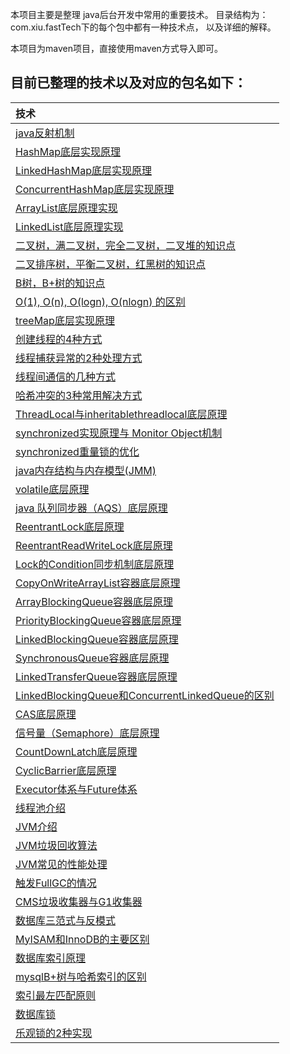  本项目主要是整理 java后台开发中常用的重要技术。 目录结构为：com.xiu.fastTech下的每个包中都有一种技术点， 以及详细的解释。
 
 本项目为maven项目，直接使用maven方式导入即可。

## 目前已整理的技术以及对应的包名如下：
|技术|
| :------ |
| [java反射机制](src/main/java/com/xiu/fastTech/reflect/README.MD)|
| [HashMap底层实现原理](src/main/java/com/xiu/fastTech/hashmap/README.MD)|
| [LinkedHashMap底层实现原理](src/main/java/com/xiu/fastTech/linkedhashmap/README.MD)|
| [ConcurrentHashMap底层实现原理](src/main/java/com/xiu/fastTech/concurrenthashmap/README.MD)|
| [ArrayList底层原理实现 ](src/main/java/com/xiu/fastTech/arraylist/README.MD)|
| [LinkedList底层原理实现](src/main/java/com/xiu/fastTech/linkedlist/README.MD)|
| [二叉树，满二叉树，完全二叉树，二叉堆的知识点](src/main/java/com/xiu/fastTech/binarytree/README.MD)|
| [二叉排序树，平衡二叉树，红黑树的知识点](src/main/java/com/xiu/fastTech/binarysorttree/README.MD)|		
| [B树，B+树的知识点](src/main/java/com/xiu/fastTech/btree/README.MD)|	
| [O(1), O(n), O(logn), O(nlogn) 的区别](src/main/java/com/xiu/fastTech/timecomplexity/README.MD)|	
| [treeMap底层实现原理](src/main/java/com/xiu/fastTech/treemap/README.MD)|
| [创建线程的4种方式](src/main/java/com/xiu/fastTech/createthread/README.MD)|
| [线程捕获异常的2种处理方式](src/main/java/com/xiu/fastTech/uncaughtthreadexception/README.MD)|
| [线程间通信的几种方式](src/main/java/com/xiu/fastTech/threadsynchronized/README.MD)|
| [哈希冲突的3种常用解决方式](src/main/java/com/xiu/fastTech/hashcollision/README.MD)|			
| [ThreadLocal与inheritablethreadlocal底层原理](src/main/java/com/xiu/fastTech/threadlocalandinheritablethreadlocal/README.MD)|	
| [synchronized实现原理与 Monitor Object机制](src/main/java/com/xiu/fastTech/synchronize/README.MD)|
| [synchronized重量锁的优化](src/main/java/com/xiu/fastTech/synchronizedoptimize/README.MD)|
| [java内存结构与内存模型(JMM)](src/main/java/com/xiu/fastTech/memorymodel/README.MD)|
| [volatile底层原理](src/main/java/com/xiu/fastTech/volatiletest/README.MD)|
| [java 队列同步器（AQS）底层原理](src/main/java/com/xiu/fastTech/aqs/README.MD)|
| [ReentrantLock底层原理](src/main/java/com/xiu/fastTech/reentrantlock/README.MD)|
| [ReentrantReadWriteLock底层原理](src/main/java/com/xiu/fastTech/reentrantreadwritelock/README.MD)|
| [Lock的Condition同步机制底层原理](src/main/java/com/xiu/fastTech/condition/README.MD)|
| [CopyOnWriteArrayList容器底层原理](src/main/java/com/xiu/fastTech/copyonwritearraylist/README.MD)|
| [ArrayBlockingQueue容器底层原理](src/main/java/com/xiu/fastTech/arrayblockingqueue/README.MD)|
| [PriorityBlockingQueue容器底层原理](src/main/java/com/xiu/fastTech/priorityblockingqueue/README.MD)|
| [LinkedBlockingQueue容器底层原理](src/main/java/com/xiu/fastTech/linkedblockingqueue/README.MD)|
| [SynchronousQueue容器底层原理](src/main/java/com/xiu/fastTech/synchronousqueue/README.MD)|
| [LinkedTransferQueue容器底层原理](src/main/java/com/xiu/fastTech/linkedtransferqueue/README.MD)|
| [LinkedBlockingQueue和ConcurrentLinkedQueue的区别](src/main/java/com/xiu/fastTech/linkedblockingqueueandconcurrentlinkedqueue/README.MD)|
| [CAS底层原理](src/main/java/com/xiu/fastTech/cas/README.MD)|
| [信号量（Semaphore）底层原理](src/main/java/com/xiu/fastTech/semaphore/README.MD)|
| [CountDownLatch底层原理](src/main/java/com/xiu/fastTech/countdownlatch/README.MD)|
| [CyclicBarrier底层原理](src/main/java/com/xiu/fastTech/cyclicbarrier/README.MD)|
| [Executor体系与Future体系](src/main/java/com/xiu/fastTech/executorfuture/README.MD)|
| [线程池介绍](src/main/java/com/xiu/fastTech/threadpool/README.MD)|
| [JVM介绍](src/main/java/com/xiu/fastTech/jvm/README.MD)|
| [JVM垃圾回收算法](src/main/java/com/xiu/fastTech/jvmgc/README.MD)|
| [JVM常见的性能处理](src/main/java/com/xiu/fastTech/jvmanalyze/README.MD)|
| [触发FullGC的情况](src/main/java/com/xiu/fastTech/fullgc/README.MD)|
| [CMS垃圾收集器与G1收集器](src/main/java/com/xiu/fastTech/cmsgcandg1/README.MD)|
| [数据库三范式与反模式](src/main/java/com/xiu/fastTech/threenormalform/README.MD)|
| [MyISAM和InnoDB的主要区别](src/main/java/com/xiu/fastTech/storageengine/README.MD)|
| [数据库索引原理](src/main/java/com/xiu/fastTech/dbindex/README.MD)|
| [mysqlB+树与哈希索引的区别](src/main/java/com/xiu/fastTech/Bplushashindex/README.MD)|
| [索引最左匹配原则](src/main/java/com/xiu/fastTech/leftmatch/README.MD)|
| [数据库锁](src/main/java/com/xiu/fastTech/dblock/README.MD)|
| [乐观锁的2种实现](src/main/java/com/xiu/fastTech/optimisticlock/README.MD)|




















